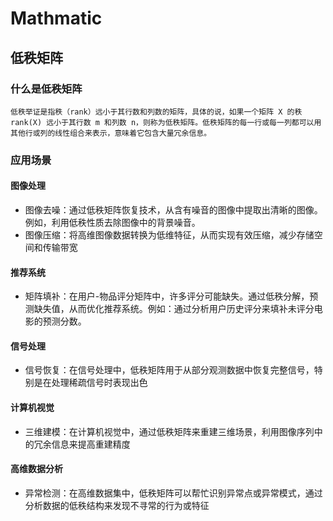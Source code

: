 # Mathmatic

## 低秩矩阵

### 什么是低秩矩阵

`
低秩举证是指秩（rank）远小于其行数和列数的矩阵，具体的说，如果一个矩阵 X 的秩 rank(X) 远小于其行数 m 和列数 n，则称为低秩矩阵。低秩矩阵的每一行或每一列都可以用其他行或列的线性组合来表示，意味着它包含大量冗余信息。
`

### 应用场景

#### 图像处理

- 图像去噪：通过低秩矩阵恢复技术，从含有噪音的图像中提取出清晰的图像。例如，利用低秩性质去除图像中的背景噪音。
- 图像压缩：将高维图像数据转换为低维特征，从而实现有效压缩，减少存储空间和传输带宽

#### 推荐系统

- 矩阵填补：在用户-物品评分矩阵中，许多评分可能缺失。通过低秩分解，预测缺失值，从而优化推荐系统。例如：通过分析用户历史评分来填补未评分电影的预测分数。

#### 信号处理

- 信号恢复：在信号处理中，低秩矩阵用于从部分观测数据中恢复完整信号，特别是在处理稀疏信号时表现出色

#### 计算机视觉

- 三维建模：在计算机视觉中，通过低秩矩阵来重建三维场景，利用图像序列中的冗余信息来提高重建精度

#### 高维数据分析

- 异常检测：在高维数据集中，低秩矩阵可以帮忙识别异常点或异常模式，通过分析数据的低秩结构来发现不寻常的行为或特征